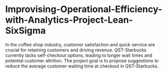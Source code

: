 # Improvising-Operational-Efficiency-with-Analytics-Project-Lean-SixSigma

In the coffee shop industry, customer satisfaction and quick service are crucial for retaining customers and driving revenue. QST-Starbucks currently lacks self-checkout options, leading to longer wait times and potential customer attrition.​ The project goal is to propose suggestions to reduce the average customer waiting time at checkout in QST-Starbucks.​

​

